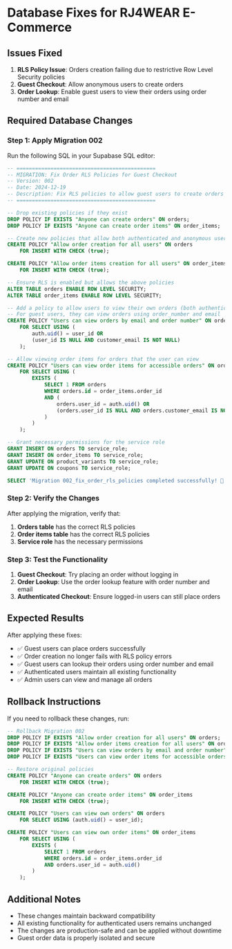 # Database Fixes for RJ4WEAR E-Commerce

## Issues Fixed

1. **RLS Policy Issue**: Orders creation failing due to restrictive Row Level Security policies
2. **Guest Checkout**: Allow anonymous users to create orders
3. **Order Lookup**: Enable guest users to view their orders using order number and email

## Required Database Changes

### Step 1: Apply Migration 002

Run the following SQL in your Supabase SQL editor:

```sql
-- =============================================
-- MIGRATION: Fix Order RLS Policies for Guest Checkout
-- Version: 002
-- Date: 2024-12-19
-- Description: Fix RLS policies to allow guest users to create orders
-- =============================================

-- Drop existing policies if they exist
DROP POLICY IF EXISTS "Anyone can create orders" ON orders;
DROP POLICY IF EXISTS "Anyone can create order items" ON order_items;

-- Create new policies that allow both authenticated and anonymous users to create orders
CREATE POLICY "Allow order creation for all users" ON orders
    FOR INSERT WITH CHECK (true);

CREATE POLICY "Allow order items creation for all users" ON order_items
    FOR INSERT WITH CHECK (true);

-- Ensure RLS is enabled but allows the above policies
ALTER TABLE orders ENABLE ROW LEVEL SECURITY;
ALTER TABLE order_items ENABLE ROW LEVEL SECURITY;

-- Add a policy to allow users to view their own orders (both authenticated and guest)
-- For guest users, they can view orders using order_number and email
CREATE POLICY "Users can view orders by email and order number" ON orders
    FOR SELECT USING (
        auth.uid() = user_id OR 
        (user_id IS NULL AND customer_email IS NOT NULL)
    );

-- Allow viewing order items for orders that the user can view
CREATE POLICY "Users can view order items for accessible orders" ON order_items
    FOR SELECT USING (
        EXISTS (
            SELECT 1 FROM orders 
            WHERE orders.id = order_items.order_id 
            AND (
                orders.user_id = auth.uid() OR 
                (orders.user_id IS NULL AND orders.customer_email IS NOT NULL)
            )
        )
    );

-- Grant necessary permissions for the service role
GRANT INSERT ON orders TO service_role;
GRANT INSERT ON order_items TO service_role;
GRANT UPDATE ON product_variants TO service_role;
GRANT UPDATE ON coupons TO service_role;

SELECT 'Migration 002_fix_order_rls_policies completed successfully! 🎉' as result;
```

### Step 2: Verify the Changes

After applying the migration, verify that:

1. **Orders table** has the correct RLS policies
2. **Order items table** has the correct RLS policies
3. **Service role** has the necessary permissions

### Step 3: Test the Functionality

1. **Guest Checkout**: Try placing an order without logging in
2. **Order Lookup**: Use the order lookup feature with order number and email
3. **Authenticated Checkout**: Ensure logged-in users can still place orders

## Expected Results

After applying these fixes:

- ✅ Guest users can place orders successfully
- ✅ Order creation no longer fails with RLS policy errors
- ✅ Guest users can lookup their orders using order number and email
- ✅ Authenticated users maintain all existing functionality
- ✅ Admin users can view and manage all orders

## Rollback Instructions

If you need to rollback these changes, run:

```sql
-- Rollback Migration 002
DROP POLICY IF EXISTS "Allow order creation for all users" ON orders;
DROP POLICY IF EXISTS "Allow order items creation for all users" ON order_items;
DROP POLICY IF EXISTS "Users can view orders by email and order number" ON orders;
DROP POLICY IF EXISTS "Users can view order items for accessible orders" ON order_items;

-- Restore original policies
CREATE POLICY "Anyone can create orders" ON orders
    FOR INSERT WITH CHECK (true);

CREATE POLICY "Anyone can create order items" ON order_items
    FOR INSERT WITH CHECK (true);

CREATE POLICY "Users can view own orders" ON orders
    FOR SELECT USING (auth.uid() = user_id);

CREATE POLICY "Users can view own order items" ON order_items
    FOR SELECT USING (
        EXISTS (
            SELECT 1 FROM orders 
            WHERE orders.id = order_items.order_id 
            AND orders.user_id = auth.uid()
        )
    );
```

## Additional Notes

- These changes maintain backward compatibility
- All existing functionality for authenticated users remains unchanged
- The changes are production-safe and can be applied without downtime
- Guest order data is properly isolated and secure
